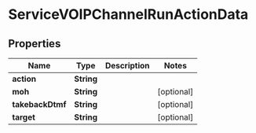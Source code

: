 

# ServiceVOIPChannelRunActionData

## Properties

Name | Type | Description | Notes
------------ | ------------- | ------------- | -------------
**action** | **String** |  | 
**moh** | **String** |  |  [optional]
**takebackDtmf** | **String** |  |  [optional]
**target** | **String** |  |  [optional]




